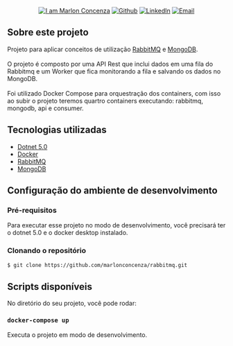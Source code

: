 <p align="center">
  <a href="https://github.com/marlonconcenza" target="_blank"><img alt="I am Marlon Concenza" src="https://img.shields.io/badge/I%20am-Marlon_Concenza-informational"></a>
  <a href="https://github.com/marlonconcenza" target="_blank" ><img alt="Github" src="https://img.shields.io/badge/Github--%23F8952D?style=social&logo=github"></a>
  <a href="https://www.linkedin.com/in/marlon-martins-concenza-53738978" target="_blank" ><img alt="LinkedIn" src="https://img.shields.io/badge/Linkedin--%23F8952D?style=social&logo=linkedin"></a>
  <a href="mailto:marlon.concenza@gmail.com" target="_blank" ><img alt="Email" src="https://img.shields.io/badge/Email--%23F8952D?style=social&logo=gmail"></a>
</p>

## Sobre este projeto

Projeto para aplicar conceitos de utilização [RabbitMQ](https://www.rabbitmq.com) e [MongoDB](https://www.mongodb.com/pt-br).<br /><br />
O projeto é composto por uma API Rest que inclui dados em uma fila do Rabbitmq e um Worker que fica monitorando a fila e salvando os dados no MongoDB.<br /><br />
Foi utilizado Docker Compose para orquestração dos containers, com isso ao subir o projeto teremos quartro containers executando: rabbitmq, mongodb, api e consumer.

## Tecnologias utilizadas

- [Dotnet 5.0](https://dotnet.microsoft.com/download)
- [Docker](https://www.docker.com)
- [RabbitMQ](https://www.rabbitmq.com)
- [MongoDB](https://www.mongodb.com/pt-br)

## Configuração do ambiente de desenvolvimento

### Pré-requisitos

Para executar esse projeto no modo de desenvolvimento, você precisará ter o dotnet 5.0 e o docker desktop instalado.

### Clonando o repositório

```bash
$ git clone https://github.com/marlonconcenza/rabbitmq.git
```

## Scripts disponíveis

No diretório do seu projeto, você pode rodar:

### `docker-compose up`

Executa o projeto em modo de desenvolvimento.
